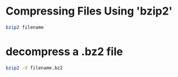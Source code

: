 # Compressing Files Using 'bzip2'
```bash
bzip2 filename
```
# decompress a .bz2 file
```bash
bzip2 -d filename.bz2
```
